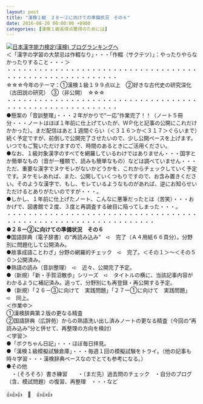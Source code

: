 ```yaml
---
layout: post
title: "漢検１級　２８ー②に向けての準備状況　その６"
date: 2016-08-28 00:00:00 +0900
categories: [漢検１級高得点獲得のためには]
---
```


[![](/syuusyuu9701/assets/images/漢検１級-２８ー②に向けての準備状況-その６-br_c_3028_1.gif)](http://blog.with2.net/link.php?1659096:3028 "日本漢字能力検定(漢検) ブログランキングへ")[日本漢字能力検定(漢検) ブログランキングへ](http://blog.with2.net/link.php?1659096:3028)  
＜「漢字の学習の大禁忌は作輟なり」・・・「作輟（サクテツ）」：やったりやらなかったりすること・・・＞  
・・・・・・・・・・・・・・・・・・・・・・・・・・・・・・・・・・・・・・・・・・・・・・・・・・・・・・・・・  
☆☆☆今年のテーマ：①漢検１級１９９点以上　②好きな古代史の研究深化（古田説の研究）　③（非公開）　☆☆☆　　  
・・・・・・・・・・・・・・・・・・・・・・・・・・・・・・・・・・・・・・・・・・・・・・・・・・・・・・・・・  
●懸案の「音訓整理」・・・２年がかりで“一応”作業完了！！（ノート５冊分・・・ノートはほぼ１年前に仕上げていたが、ＷＰ化と記事の公開にこれだけかかった）。まだ配信はあと１週間ぐらい（＜３１６＞か＜３１７＞ぐらいまで）続く予定ですが、前倒しで公開完了させたいので、少し公開ペースを上げます。いつでもご覧いただけますので、時間のあるときにご活用ください。  
●なお、１級対象漢字のすべてを網羅しているわけではありません・・・国字とか簡単なもの（音が一種類で、読みも簡単なもの）などは調べていません・・・ただ、重要な漢字でヌケモレがないかどうかを、これからチェックしていく予定です。ヌケモレあれば、また、公開していくつもりですので、お含み置きください。そのような漢字で、もし、モレているようなものがあれば、逆にお知らせいただけるとありがたいのですが・・・。  
●しかし、１年前に仕上げたノート、こんなに悪筆だったとは（苦笑）・・・おかげで、図書館で２度、３度と再調査する破目に陥ってしまった・・・。  
・・・・・・・・・・・・・・・・・・・・・・・・・・・・・・・・・・・・・・・・・・・・・・・・・・・・・・・・・・・・・・・・  
**●２８ー②に向けての準備状況　その６**  
●国語辞典（電子辞書）の“再読み込み”　➪　完了（Ａ４用紙６６頁分）。分野別に問題化して公開済み。  
●故事成語ことわざ」分野の網羅的チェック　➪　完了。＜その１＞～＜その５０＞公開済み。  
●熟語の読み（音訓整理）　➪　近々、公開完了予定。  
●（新規）「新・手賀沼散歩」シリーズ　➪　タイトルの横に、当該記事内容がわかるように補記済み。追って、分野別にも再登録・再公開する予定。  
●（新規）「２６－③に向けて　実践問題」「２７ー①に向けて　実践問題」　➪　同上。  
＜作業中＞  
①漢検辞典第２版の更なる精査  
②国語辞典（広辞苑）からの熟語洗い出し済みノートの更なる精査（今回の“再読み込み”分と併せて、再整理の方向を検討）  
＜学習＞  
●「ボクちゃん日記」・・・ほぼ毎日拝見。  
●「漢検１級模擬試験倉庫」・・・毎週１回の模擬試験をトライ。（他の記事も時々学習・・・漢検辞典ベースなのでとても参考になる。）  
●その他  
　・（そろそろ）書き練習　　・（まだ先）過去問のチェック　・自分のブログ（含、模試問題）の復習、再整理　・・・など  
  
👍👍👍　🐒　👍👍👍  